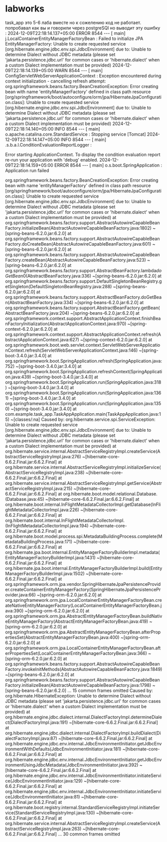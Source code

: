 # labworks
task_app это 5-6 лаба вместе но к сожелению код не работает. попробавал как вы и говорили через postgreSQl но выводит эту ошибку : 2024-12-09T22:18:14.137+05:00 ERROR 8544 --- [           main] j.LocalContainerEntityManagerFactoryBean : Failed to initialize JPA EntityManagerFactory: Unable to create requested service [org.hibernate.engine.jdbc.env.spi.JdbcEnvironment] due to: Unable to determine Dialect without JDBC metadata (please set 'jakarta.persistence.jdbc.url' for common cases or 'hibernate.dialect' when a custom Dialect implementation must be provided)
2024-12-09T22:18:14.139+05:00  WARN 8544 --- [           main] ConfigServletWebServerApplicationContext : Exception encountered during context initialization - cancelling refresh attempt: org.springframework.beans.factory.BeanCreationException: Error creating bean with name 'entityManagerFactory' defined in class path resource [org/springframework/boot/autoconfigure/orm/jpa/HibernateJpaConfiguration.class]: Unable to create requested service [org.hibernate.engine.jdbc.env.spi.JdbcEnvironment] due to: Unable to determine Dialect without JDBC metadata (please set 'jakarta.persistence.jdbc.url' for common cases or 'hibernate.dialect' when a custom Dialect implementation must be provided)
2024-12-09T22:18:14.140+05:00  INFO 8544 --- [           main] o.apache.catalina.core.StandardService   : Stopping service [Tomcat]
2024-12-09T22:18:14.147+05:00  INFO 8544 --- [           main] .s.b.a.l.ConditionEvaluationReportLogger : 

Error starting ApplicationContext. To display the condition evaluation report re-run your application with 'debug' enabled.
2024-12-09T22:18:14.159+05:00 ERROR 8544 --- [           main] o.s.boot.SpringApplication               : Application run failed

org.springframework.beans.factory.BeanCreationException: Error creating bean with name 'entityManagerFactory' defined in class path resource [org/springframework/boot/autoconfigure/orm/jpa/HibernateJpaConfiguration.class]: Unable to create requested service [org.hibernate.engine.jdbc.env.spi.JdbcEnvironment] due to: Unable to determine Dialect without JDBC metadata (please set 'jakarta.persistence.jdbc.url' for common cases or 'hibernate.dialect' when a custom Dialect implementation must be provided)
	at org.springframework.beans.factory.support.AbstractAutowireCapableBeanFactory.initializeBean(AbstractAutowireCapableBeanFactory.java:1802) ~[spring-beans-6.2.0.jar:6.2.0]
	at org.springframework.beans.factory.support.AbstractAutowireCapableBeanFactory.doCreateBean(AbstractAutowireCapableBeanFactory.java:601) ~[spring-beans-6.2.0.jar:6.2.0]
	at org.springframework.beans.factory.support.AbstractAutowireCapableBeanFactory.createBean(AbstractAutowireCapableBeanFactory.java:523) ~[spring-beans-6.2.0.jar:6.2.0]
	at org.springframework.beans.factory.support.AbstractBeanFactory.lambda$doGetBean$0(AbstractBeanFactory.java:336) ~[spring-beans-6.2.0.jar:6.2.0]
	at org.springframework.beans.factory.support.DefaultSingletonBeanRegistry.getSingleton(DefaultSingletonBeanRegistry.java:288) ~[spring-beans-6.2.0.jar:6.2.0]
	at org.springframework.beans.factory.support.AbstractBeanFactory.doGetBean(AbstractBeanFactory.java:334) ~[spring-beans-6.2.0.jar:6.2.0]
	at org.springframework.beans.factory.support.AbstractBeanFactory.getBean(AbstractBeanFactory.java:204) ~[spring-beans-6.2.0.jar:6.2.0]
	at org.springframework.context.support.AbstractApplicationContext.finishBeanFactoryInitialization(AbstractApplicationContext.java:970) ~[spring-context-6.2.0.jar:6.2.0]
	at org.springframework.context.support.AbstractApplicationContext.refresh(AbstractApplicationContext.java:627) ~[spring-context-6.2.0.jar:6.2.0]
	at org.springframework.boot.web.servlet.context.ServletWebServerApplicationContext.refresh(ServletWebServerApplicationContext.java:146) ~[spring-boot-3.4.0.jar:3.4.0]
	at org.springframework.boot.SpringApplication.refresh(SpringApplication.java:752) ~[spring-boot-3.4.0.jar:3.4.0]
	at org.springframework.boot.SpringApplication.refreshContext(SpringApplication.java:439) ~[spring-boot-3.4.0.jar:3.4.0]
	at org.springframework.boot.SpringApplication.run(SpringApplication.java:318) ~[spring-boot-3.4.0.jar:3.4.0]
	at org.springframework.boot.SpringApplication.run(SpringApplication.java:1361) ~[spring-boot-3.4.0.jar:3.4.0]
	at org.springframework.boot.SpringApplication.run(SpringApplication.java:1350) ~[spring-boot-3.4.0.jar:3.4.0]
	at com.example.task_app.TaskAppApplication.main(TaskAppApplication.java:15) ~[classes/:na]
Caused by: org.hibernate.service.spi.ServiceException: Unable to create requested service [org.hibernate.engine.jdbc.env.spi.JdbcEnvironment] due to: Unable to determine Dialect without JDBC metadata (please set 'jakarta.persistence.jdbc.url' for common cases or 'hibernate.dialect' when a custom Dialect implementation must be provided)
	at org.hibernate.service.internal.AbstractServiceRegistryImpl.createService(AbstractServiceRegistryImpl.java:276) ~[hibernate-core-6.6.2.Final.jar:6.6.2.Final]
	at org.hibernate.service.internal.AbstractServiceRegistryImpl.initializeService(AbstractServiceRegistryImpl.java:238) ~[hibernate-core-6.6.2.Final.jar:6.6.2.Final]
	at org.hibernate.service.internal.AbstractServiceRegistryImpl.getService(AbstractServiceRegistryImpl.java:215) ~[hibernate-core-6.6.2.Final.jar:6.6.2.Final]
	at org.hibernate.boot.model.relational.Database.<init>(Database.java:45) ~[hibernate-core-6.6.2.Final.jar:6.6.2.Final]
	at org.hibernate.boot.internal.InFlightMetadataCollectorImpl.getDatabase(InFlightMetadataCollectorImpl.java:226) ~[hibernate-core-6.6.2.Final.jar:6.6.2.Final]
	at org.hibernate.boot.internal.InFlightMetadataCollectorImpl.<init>(InFlightMetadataCollectorImpl.java:194) ~[hibernate-core-6.6.2.Final.jar:6.6.2.Final]
	at org.hibernate.boot.model.process.spi.MetadataBuildingProcess.complete(MetadataBuildingProcess.java:171) ~[hibernate-core-6.6.2.Final.jar:6.6.2.Final]
	at org.hibernate.jpa.boot.internal.EntityManagerFactoryBuilderImpl.metadata(EntityManagerFactoryBuilderImpl.java:1431) ~[hibernate-core-6.6.2.Final.jar:6.6.2.Final]
	at org.hibernate.jpa.boot.internal.EntityManagerFactoryBuilderImpl.build(EntityManagerFactoryBuilderImpl.java:1502) ~[hibernate-core-6.6.2.Final.jar:6.6.2.Final]
	at org.springframework.orm.jpa.vendor.SpringHibernateJpaPersistenceProvider.createContainerEntityManagerFactory(SpringHibernateJpaPersistenceProvider.java:66) ~[spring-orm-6.2.0.jar:6.2.0]
	at org.springframework.orm.jpa.LocalContainerEntityManagerFactoryBean.createNativeEntityManagerFactory(LocalContainerEntityManagerFactoryBean.java:390) ~[spring-orm-6.2.0.jar:6.2.0]
	at org.springframework.orm.jpa.AbstractEntityManagerFactoryBean.buildNativeEntityManagerFactory(AbstractEntityManagerFactoryBean.java:419) ~[spring-orm-6.2.0.jar:6.2.0]
	at org.springframework.orm.jpa.AbstractEntityManagerFactoryBean.afterPropertiesSet(AbstractEntityManagerFactoryBean.java:400) ~[spring-orm-6.2.0.jar:6.2.0]
	at org.springframework.orm.jpa.LocalContainerEntityManagerFactoryBean.afterPropertiesSet(LocalContainerEntityManagerFactoryBean.java:366) ~[spring-orm-6.2.0.jar:6.2.0]
	at org.springframework.beans.factory.support.AbstractAutowireCapableBeanFactory.invokeInitMethods(AbstractAutowireCapableBeanFactory.java:1849) ~[spring-beans-6.2.0.jar:6.2.0]
	at org.springframework.beans.factory.support.AbstractAutowireCapableBeanFactory.initializeBean(AbstractAutowireCapableBeanFactory.java:1798) ~[spring-beans-6.2.0.jar:6.2.0]
	... 15 common frames omitted
Caused by: org.hibernate.HibernateException: Unable to determine Dialect without JDBC metadata (please set 'jakarta.persistence.jdbc.url' for common cases or 'hibernate.dialect' when a custom Dialect implementation must be provided)
	at org.hibernate.engine.jdbc.dialect.internal.DialectFactoryImpl.determineDialect(DialectFactoryImpl.java:191) ~[hibernate-core-6.6.2.Final.jar:6.6.2.Final]
	at org.hibernate.engine.jdbc.dialect.internal.DialectFactoryImpl.buildDialect(DialectFactoryImpl.java:87) ~[hibernate-core-6.6.2.Final.jar:6.6.2.Final]
	at org.hibernate.engine.jdbc.env.internal.JdbcEnvironmentInitiator.getJdbcEnvironmentWithDefaults(JdbcEnvironmentInitiator.java:181) ~[hibernate-core-6.6.2.Final.jar:6.6.2.Final]
	at org.hibernate.engine.jdbc.env.internal.JdbcEnvironmentInitiator.getJdbcEnvironmentUsingJdbcMetadata(JdbcEnvironmentInitiator.java:392) ~[hibernate-core-6.6.2.Final.jar:6.6.2.Final]
	at org.hibernate.engine.jdbc.env.internal.JdbcEnvironmentInitiator.initiateService(JdbcEnvironmentInitiator.java:129) ~[hibernate-core-6.6.2.Final.jar:6.6.2.Final]
	at org.hibernate.engine.jdbc.env.internal.JdbcEnvironmentInitiator.initiateService(JdbcEnvironmentInitiator.java:81) ~[hibernate-core-6.6.2.Final.jar:6.6.2.Final]
	at org.hibernate.boot.registry.internal.StandardServiceRegistryImpl.initiateService(StandardServiceRegistryImpl.java:130) ~[hibernate-core-6.6.2.Final.jar:6.6.2.Final]
	at org.hibernate.service.internal.AbstractServiceRegistryImpl.createService(AbstractServiceRegistryImpl.java:263) ~[hibernate-core-6.6.2.Final.jar:6.6.2.Final]
	... 30 common frames omitted
